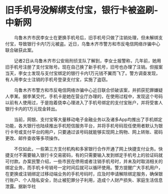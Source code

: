 # 旧手机号没解绑支付宝，银行卡被盗刷-中新网

　　乌鲁木齐市民李女士在更换手机号后，旧手机号只做了注销处理，但未解绑支付宝，导致银行卡内1万元被盗。近日，乌鲁木齐市警方和市反电信网络诈骗中心联合破获此案。

　　记者2日从乌鲁木齐市公安局刑侦支队了解到，李女士报警称，几年前，她用旧手机号注册了支付宝账号。现在自己换了新手机号，旧号也办理了注销。但报案当天，李女士发现与支付宝绑定的银行卡内1万元钱不翼而飞了。警方调查发现，有人用李女士注销的手机号登录支付宝，实施了盗窃。

　　乌鲁木齐市警方和市反电信网络诈骗中心近日联合侦破该案，并抓获犯罪嫌疑人李某。据李某交代，手机卡是她在营业厅办理的，在使用过程中，发现这个号码以前有人使用过，于是抱着侥幸心理进入了手机号绑定的支付宝账户，并将受害人银行卡内的1万元现金转出。

　　当前，网银、支付宝等大量移动电子金融业务以及诸多App均推出了手机绑定功能，各大银行也陆续推出手机短信服务平台，并将手机号码现任使用者默认为银行卡号或支付平台的用户，只要通过该号码就能够实现网上购物、网上转账、密码更改、邮件查收等多项操作。

　　不仅如此，一些第三方支付机构和多家银行合作开通了网上快捷支付业务。快捷支付不需要输入银行卡交易密码，有的只需要输入发到绑定手机号上的验证码就可付款。办案民警介绍，一些市民在停用或者注销手机号时，并未及时取消相关的绑定业务，而手机卡号销号一定时间后就可以循环使用。警方提醒广大手机用户，在更换或注销绑定过移动端业务的手机号码时，应及时申请解除绑定服务，确保银行账户、个人隐私安全，防止被犯罪分子利用，造成个人财产损失、家庭生活信息泄露。据新华社
